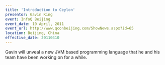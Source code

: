 ```yaml
---
title: 'Introduction to Ceylon'
presentor: Gavin King
event: InfoQ Beijing
event_date: 10 April, 2011
event_url: http://www.qconbeijing.com/ShowNews.aspx?id=65
location: Beijing, China
effective_date: 20110410
---
```

Gavin will unveal a new JVM based programming language that he and his team 
have been working on for a while.